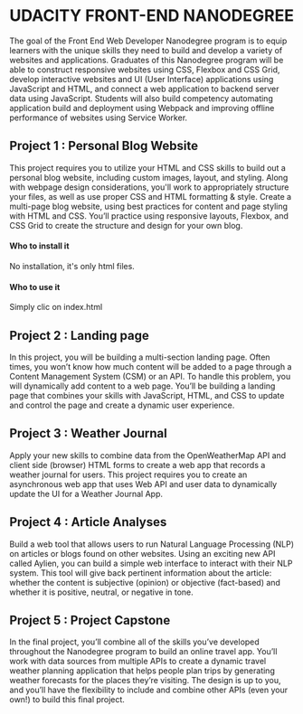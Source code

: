 # UDACITY FRONT-END NANODEGREE
The goal of the Front End Web Developer Nanodegree program is to equip learners with the unique skills they need to build and develop a variety of websites and applications. Graduates of this Nanodegree program will be able to construct responsive websites using CSS, Flexbox and CSS Grid, develop interactive websites and UI (User Interface) applications using JavaScript and HTML, and connect a web application to backend server data using JavaScript. Students will also build competency automating application build and deployment using Webpack and improving offline performance of websites using Service Worker.

## Project 1 : Personal Blog Website
This project requires you to utilize your HTML and CSS skills to build out a personal blog website, including custom images, layout, and styling. Along with webpage design considerations, you'll work to appropriately structure your files, as well as use proper CSS and HTML formatting & style.
Create a multi-page blog website, using best practices for content and page styling with HTML and CSS. You’ll practice using responsive layouts, Flexbox, and CSS Grid to create the structure and design for your own blog.

#### Who to install it
No installation, it's only html files.

#### Who to use it
Simply clic on index.html


## Project 2 : Landing page
In this project, you will be building a multi-section landing page. Often times, you won’t know how much content will be added to a page through a Content Management System (CSM) or an API. To handle this problem, you will dynamically add content to a web page. You’ll be building a landing page that combines your skills with JavaScript, HTML, and CSS to update and control the page and create a dynamic user experience.


## Project 3 : Weather Journal
Apply your new skills to combine data from the OpenWeatherMap API and client side (browser) HTML forms to create a web app that records a weather journal for users. This project requires you to create an asynchronous web app that uses Web API and user data to dynamically update the UI for a Weather Journal App.

## Project 4 : Article Analyses 
Build a web tool that allows users to run Natural Language Processing (NLP) on articles or blogs found on other websites. Using an exciting new API called Aylien, you can build a simple web interface to interact with their NLP system. This tool will give back pertinent information about the article: whether the content is subjective (opinion) or objective (fact-based) and whether it is positive, neutral, or negative in tone.


## Project 5 : Project Capstone
In the final project, you’ll combine all of the skills you’ve developed throughout the Nanodegree program to build an online travel app. You’ll work with data sources from multiple APIs to create a dynamic travel weather planning application that helps people plan trips by generating weather forecasts for the places they’re visiting. The design is up to you, and you’ll have the flexibility to include and combine other APIs (even your own!) to build this final project.
